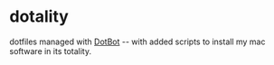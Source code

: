 # dotality

dotfiles managed with [DotBot](https://github.com/anishathalye/dotbot)
-- with added scripts to install my mac software in its totality.
